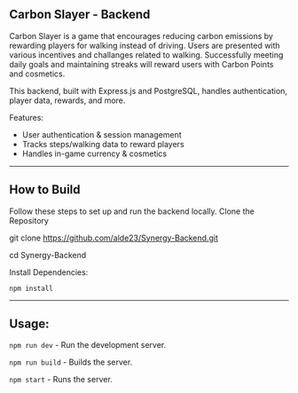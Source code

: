 ## Carbon Slayer - Backend

Carbon Slayer is a game that encourages reducing carbon emissions by rewarding players for walking instead of driving. 
Users are presented with various incentives and challanges related to walking. Successfully meeting daily goals and maintaining streaks will reward users with Carbon Points and cosmetics.

This backend, built with Express.js and PostgreSQL, handles authentication, player data, rewards, and more.

Features: 

  - User authentication & session management 
  - Tracks steps/walking data to reward players 
  - Handles in-game currency & cosmetics 

--------
## How to Build

Follow these steps to set up and run the backend locally.
Clone the Repository

git clone https://github.com/alde23/Synergy-Backend.git

cd Synergy-Backend

Install Dependencies:

`npm install`

------
## Usage:


`npm run dev` - Run the development server.

`npm run build` - Builds the server.

`npm start` - Runs the server.
